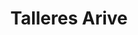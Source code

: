 ---
title: "Talleres Arive"
url: /ventas-de-ucar-ukar-bentak/talleres-arive/
shop: reparación de automóviles
---